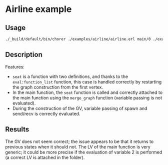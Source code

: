 # Airline example

## Usage

```bash
./_build/default/bin/chorer ./examples/airline/airline.erl main/0 ./examples/airline
```

## Description

Features:

- `seat` is a function with two definitions, and thanks to the `eval:function_list` function, this case is handled correctly by restarting the graph construction from the first vertex.
- In the main function, the `seat` function is called and correctly attached to the main function using the `merge_graph` function (variable passing is not evaluated).
- During the construction of the GV, variable passing of spawn and send/recv is correctly evaluated.

## Results

The GV does not seem correct; the issue appears to be that it returns to previous states when it should not.
The LV of the main function is very generic; it could be more precise if the evaluation of variable 2 is performed (a correct LV is attached in the folder).